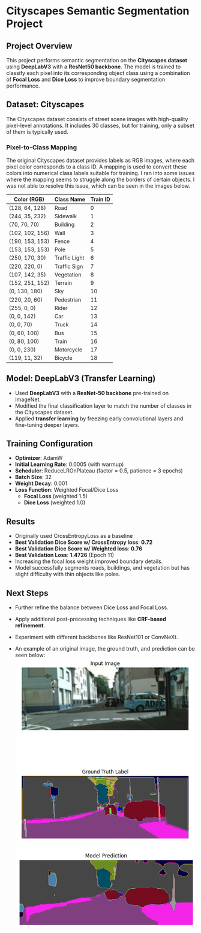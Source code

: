# Cityscapes Semantic Segmentation Project

## Project Overview
This project performs semantic segmentation on the **Cityscapes dataset** using **DeepLabV3** with a **ResNet50 backbone**. The model is trained to classify each pixel into its corresponding object class using a combination of **Focal Loss** and **Dice Loss** to improve boundary segmentation performance.

## Dataset: Cityscapes
The Cityscapes dataset consists of street scene images with high-quality pixel-level annotations. It includes 30 classes, but for training, only a subset of them is typically used.

### Pixel-to-Class Mapping
The original Cityscapes dataset provides labels as RGB images, where each pixel color corresponds to a class ID. A mapping is used to convert these colors into numerical class labels suitable for training. I ran into some issues where the mapping seems to struggle along the borders of certain objects. I was not able to resolve this issue, which can be seen in the images below.

| Color (RGB) | Class Name      | Train ID |
|------------|---------------|---------|
| (128, 64, 128) | Road         | 0 |
| (244, 35, 232) | Sidewalk     | 1 |
| (70, 70, 70)   | Building     | 2 |
| (102, 102, 156) | Wall        | 3 |
| (190, 153, 153) | Fence       | 4 |
| (153, 153, 153) | Pole        | 5 |
| (250, 170, 30)  | Traffic Light | 6 |
| (220, 220, 0)   | Traffic Sign  | 7 |
| (107, 142, 35)  | Vegetation   | 8 |
| (152, 251, 152) | Terrain      | 9 |
| (0, 130, 180)   | Sky         | 10 |
| (220, 20, 60)   | Pedestrian  | 11 |
| (255, 0, 0)     | Rider       | 12 |
| (0, 0, 142)     | Car         | 13 |
| (0, 0, 70)      | Truck       | 14 |
| (0, 60, 100)    | Bus         | 15 |
| (0, 80, 100)    | Train       | 16 |
| (0, 0, 230)     | Motorcycle  | 17 |
| (119, 11, 32)   | Bicycle     | 18 |

## Model: DeepLabV3 (Transfer Learning)
- Used **DeepLabV3** with a **ResNet-50 backbone** pre-trained on ImageNet.
- Modified the final classification layer to match the number of classes in the Cityscapes dataset.
- Applied **transfer learning** by freezing early convolutional layers and fine-tuning deeper layers.

## Training Configuration
- **Optimizer**: AdamW
- **Initial Learning Rate**: 0.0005 (with warmup)
- **Scheduler**: ReduceLROnPlateau (factor = 0.5, patience = 3 epochs)
- **Batch Size**: 32
- **Weight Decay**: 0.001
- **Loss Function**: Weighted Focal/Dice Loss  
  - **Focal Loss** (weighted 1.5)  
  - **Dice Loss** (weighted 1.0)  

## Results
- Originally used CrossEntropyLoss as a baseline
- **Best Validation Dice Score w/ CrossEntropy loss**: **0.72**
- **Best Validation Dice Score w/ Weighted loss**: **0.76**
- **Best Validation Loss**: **1.4726** (Epoch 11)
- Increasing the focal loss weight improved boundary details.
- Model successfully segments roads, buildings, and vegetation but has slight difficulty with thin objects like poles.

## Next Steps
- Further refine the balance between Dice Loss and Focal Loss.
- Apply additional post-processing techniques like **CRF-based refinement**.
- Experiment with different backbones like ResNet101 or ConvNeXt.

- An example of an original image, the ground truth, and prediction can be seen below:
![Ground Truth](OriginalAndGT.png)
![Prediction](Prediction.png)

